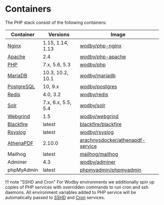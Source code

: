 # Containers 

The PHP stack consist of the following containers:

| Container    | Versions           | Image                              |
| ------------ | ------------------ | ---------------------------------- |
| [Nginx]      | 1.15, 1.14, 1.13   | [wodby/php-nginx]                  |
| [Apache]     | 2.4                | [wodby/php-apache]                 |
| [PHP]        | 7.x, 5.6, 5.3      | [wodby/php]                        |
| [MariaDB]    | 10.3, 10.2, 10.1   | [wodby/mariadb]                    |
| [PostgreSQL] | 10, 9.x            | [wodby/postgres]                   |
| [Redis]      | 4.0, 3.2           | [wodby/redis]                      |
| [Solr]       | 7.x, 6.x, 5.5, 5.4 | [wodby/solr]                       |
| [Webgrind]   | 1.5                | [wodby/webgrind]                   |
| [Blackfire]  | latest             | [blackfire/blackfire]              |
| [Rsyslog]    | latest             | [wodby/rsyslog]                    |
| [AthenaPDF]  | 2.10.0             | [arachnysdocker/athenapdf-service] |
| Mailhog      | latest             | [mailhog/mailhog]                  |
| Adminer      | 4.3                | [wodby/adminer]                    |
| phpMyAdmin   | latest             | [phpmyadmin/phpmyadmin]            |

!!! note "SSHD and Cron"
    For Wodby environments we additionally spin up copies of PHP services with overridden commands to run cron and ssh daemons. All environment variables added to PHP service will be automatically passed to [SSHD] and [Cron] services.

[Nginx]:  ../containers/nginx.md
[Apache]:  ../containers/apache.md
[AthenaPDF]:  ../containers/athenapdf.md
[PHP]:  ../containers/php.md
[SSHD]:  ../containers/ssh.md
[Cron]:  ../containers/cron.md
[MariaDB]:  ../containers/mariadb.md
[PostgreSQL]:  ../containers/postgres.md
[Redis]:  ../containers/redis.md
[Solr]:  ../containers/solr.md
[Memcached]:  ../containers/memcached.md
[OpenSMTPD]:  ../containers/opensmtpd.md
[Webgrind]:  ../containers/webgrind.md
[Blackfire]:  ../containers/blackfire.md
[Rsyslog]:  ../containers/rsyslog.md
[AthenaPDF]: ../containers/athenapdf.md
[wodby/php-nginx]: https://github.com/wodby/php-nginx
[wodby/php-apache]: https://github.com/wodby/php-apache
[wodby/php]: https://github.com/wodby/php
[wodby/mariadb]: https://github.com/wodby/mariadb
[wodby/postgres]: https://github.com/wodby/postgres
[wodby/redis]: https://github.com/wodby/redis
[wodby/varnish]: https://github.com/wodby/varnish
[wodby/solr]: https://github.com/wodby/solr
[wodby/memcached]: https://github.com/wodby/memcached
[wodby/webgrind]: https://hub.docker.com/r/wodby/webgrind
[blackfire/blackfire]: https://hub.docker.com/r/blackfire/blackfire
[wodby/rsyslog]: https://hub.docker.com/r/wodby/rsyslog
[arachnysdocker/athenapdf-service]: https://hub.docker.com/r/arachnysdocker/athenapdf-service
[mailhog/mailhog]: https://hub.docker.com/r/mailhog/mailhog
[wodby/adminer]: https://hub.docker.com/r/wodby/adminer
[phpmyadmin/phpmyadmin]: https://hub.docker.com/r/phpmyadmin/phpmyadmin
